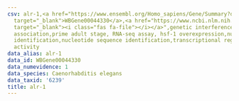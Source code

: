 ```yaml
---
csv: alr-1,<a href="https://www.ensembl.org/Homo_sapiens/Gene/Summary?db=core;g=WBGene00044330"
  target="_blank">WBGene00044330</a>,<a href="https://www.ncbi.nlm.nih.gov/pubmed/30894454"
  target="_blank"><i class="fas fa-file"></i></a>",genetic interference,functional
  association,prime adult stage, RNA-seq assay, hsf-1 overexpression,nucleotide sequence
  identification,nucleotide sequence identification,transcriptional regulation,up-regulates
  activity
data_alias: alr-1
data_id: WBGene00044330
data_numevidence: 1
data_species: Caenorhabditis elegans
data_taxid: '6239'
title: alr-1
---
```

